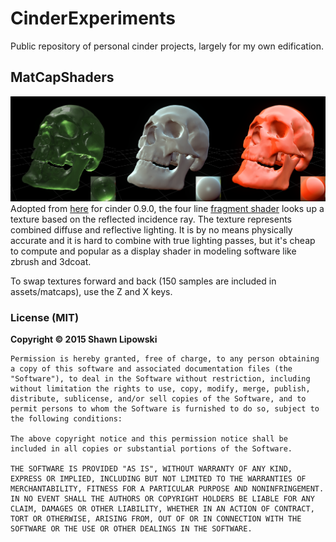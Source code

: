 # CinderExperiments
Public repository of personal cinder projects, largely for my own edification.

## MatCapShaders
![matcap screenshots](_captures/MatCapShaders_01.png)
Adopted from [here](http://www.clicktorelease.com/blog/creating-spherical-environment-mapping-shader) for cinder 0.9.0, the four line [fragment shader](MatCapShaders/assets/shaders/matcap_frag.glsl) looks up a texture based on the reflected incidence ray. The texture represents combined diffuse and reflective lighting. It is by no means physically accurate and it is hard to combine with true lighting passes, but it's cheap to compute and popular as a display shader in modeling software like zbrush and 3dcoat.

To swap textures forward and back (150 samples are included in assets/matcaps), use the Z and X keys.

### License (MIT)

**Copyright © 2015 Shawn Lipowski**

```
Permission is hereby granted, free of charge, to any person obtaining a copy of this software and associated documentation files (the "Software"), to deal in the Software without restriction, including without limitation the rights to use, copy, modify, merge, publish, distribute, sublicense, and/or sell copies of the Software, and to permit persons to whom the Software is furnished to do so, subject to the following conditions:

The above copyright notice and this permission notice shall be included in all copies or substantial portions of the Software.

THE SOFTWARE IS PROVIDED "AS IS", WITHOUT WARRANTY OF ANY KIND, EXPRESS OR IMPLIED, INCLUDING BUT NOT LIMITED TO THE WARRANTIES OF MERCHANTABILITY, FITNESS FOR A PARTICULAR PURPOSE AND NONINFRINGEMENT. IN NO EVENT SHALL THE AUTHORS OR COPYRIGHT HOLDERS BE LIABLE FOR ANY CLAIM, DAMAGES OR OTHER LIABILITY, WHETHER IN AN ACTION OF CONTRACT, TORT OR OTHERWISE, ARISING FROM, OUT OF OR IN CONNECTION WITH THE SOFTWARE OR THE USE OR OTHER DEALINGS IN THE SOFTWARE.
```
